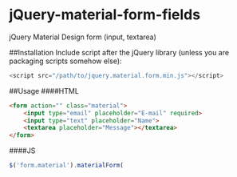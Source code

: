 # jQuery-material-form-fields
jQuery Material Design form (input, textarea)

##Installation
Include script after the jQuery library (unless you are packaging scripts somehow else):
``` javascript
<script src="/path/to/jquery.material.form.min.js"></script>
```

##Usage
####HTML
``` html
<form action="" class="material">
	<input type="email" placeholder="E-mail" required>
	<input type="text" placeholder="Name">
	<textarea placeholder="Message"></textarea>
</form>
```

####JS
``` javascript
$('form.material').materialForm(
```
